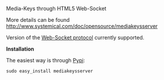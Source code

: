 Media-Keys through HTML5 Web-Socket

More details can be found http://www.systemical.com/doc/opensource/mediakeysserver

Version of the [Web-Socket protocol](http://tools.ietf.org/html/draft-ietf-hybi-thewebsocketprotocol-10) currently supported.

**Installation**

The easiest way is through [Pypi](http://pypi.python.org/pypi?:action=display&name=mediakeysserver):

`sudo easy_install mediakeysserver`
